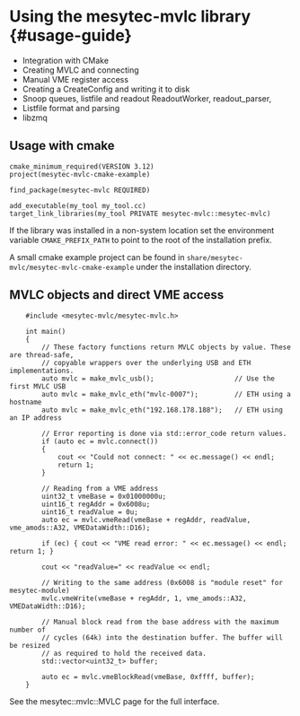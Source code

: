 Using the mesytec-mvlc library {#usage-guide}
=============================================

* Integration with CMake
* Creating MVLC and connecting
* Manual VME register access
* Creating a CreateConfig and writing it to disk
* Snoop queues, listfile and readout ReadoutWorker, readout_parser,
* Listfile format and parsing
* libzmq



Usage with cmake
----------------

    cmake_minimum_required(VERSION 3.12)
    project(mesytec-mvlc-cmake-example)

    find_package(mesytec-mvlc REQUIRED)

    add_executable(my_tool my_tool.cc)
    target_link_libraries(my_tool PRIVATE mesytec-mvlc::mesytec-mvlc)

If the library was installed in a non-system location set the environment
variable `CMAKE_PREFIX_PATH` to point to the root of the installation prefix.

A small cmake example project can be found in
`share/mesytec-mvlc/mesytec-mvlc-cmake-example` under the installation
directory.

MVLC objects and direct VME access
----------------------------------

~~~~~~~~~~~~~~~~~~~~~~~~~~~~~~~~~~~~~~~~~~~~~~~~~~~~~~~~~~~~~~~~~~~~~~~~~~~~~~~~~~~~~{.cc}
    #include <mesytec-mvlc/mesytec-mvlc.h>

    int main()
    {
        // These factory functions return MVLC objects by value. These are thread-safe,
        // copyable wrappers over the underlying USB and ETH implementations.
        auto mvlc = make_mvlc_usb();                    // Use the first MVLC USB
        auto mvlc = make_mvlc_eth("mvlc-0007");         // ETH using a hostname
        auto mvlc = make_mvlc_eth("192.168.178.188");   // ETH using an IP address

        // Error reporting is done via std::error_code return values.
        if (auto ec = mvlc.connect())
        {
            cout << "Could not connect: " << ec.message() << endl;
            return 1;
        }

        // Reading from a VME address
        uint32_t vmeBase = 0x01000000u;
        uint16_t regAddr = 0x6008u;
        uint16_t readValue = 0u;
        auto ec = mvlc.vmeRead(vmeBase + regAddr, readValue, vme_amods::A32, VMEDataWidth::D16);

        if (ec) { cout << "VME read error: " << ec.message() << endl; return 1; }

        cout << "readValue=" << readValue << endl;

        // Writing to the same address (0x6008 is "module reset" for mesytec-module)
        mvlc.vmeWrite(vmeBase + regAddr, 1, vme_amods::A32, VMEDataWidth::D16);

        // Manual block read from the base address with the maximum number of
        // cycles (64k) into the destination buffer. The buffer will be resized
        // as required to hold the received data.
        std::vector<uint32_t> buffer;

        auto ec = mvlc.vmeBlockRead(vmeBase, 0xffff, buffer);
    }
~~~~~~~~~~~~~~~~~~~~~~~~~~~~~~~~~~~~~~~~~~~~~~~~~~~~~~~~~~~~~~~~~~~~~~~~~~~~~~~~~~~~~

See the mesytec::mvlc::MVLC page for the full interface.
